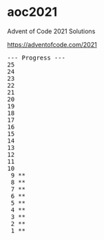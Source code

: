 # aoc2021

Advent of Code 2021 Solutions

https://adventofcode.com/2021
<pre>
--- Progress ---
25 
24 
23 
22 
21 
20 
19 
18 
17 
16 
15 
14 
13 
12 
11 
10 
 9 **
 8 **
 7 **
 6 **
 5 **
 4 **
 3 **
 2 **
 1 **
</pre>
